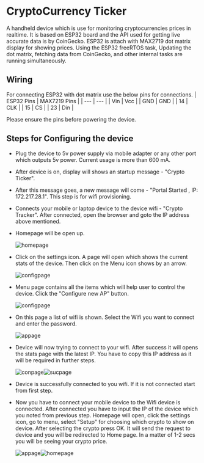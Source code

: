 # CryptoCurrency Ticker

A handheld device which is use for monitoring cryptocurrencies prices in realtime. It is based on ESP32 board and the API used for getting live accurate data is by CoinGecko. ESP32 is attach with MAX2719 dot matrix display for showing prices. Using the ESP32 freeRTOS task, Updating the dot matrix, fetching data from CoinGecko, and other internal tasks are running simultaneously. 

## Wiring

For connecting ESP32 with dot matrix use the below pins for connections.
| ESP32 Pins | MAX7219 Pins |
| --- | --- | 
| Vin | Vcc |
| GND | GND |
| 14 | CLK | 
| 15 | CS |
| 23 | Din |

Please ensure the pins before powering the device.

## Steps for Configuring the device

* Plug the device to 5v power supply via mobile adapter or any other port which outputs 5v power. Current usage is more than 600 mA.
* After device is on, display will shows an startup message - "Crypto Ticker".
* After this message goes, a new message will come - "Portal Started , IP: 172.217.28.1". This step is for wifi provisioning.
* Connects your mobile or laptop device to the device wifi - "Crypto Tracker". After connected, open the browser and goto the IP address above mentioned. 
* Homepage will be open up.
    
    ![homepage](assets/homepage.png)
* Click on the settings icon. A page will open which shows the current stats of the device. Then click on the Menu icon shows by an arrow.
    
    ![configpage](assets/config-page.jpg)

* Menu page contains all the items which will help user to control the device. Click the "Configure new AP" button.

    ![configpage](assets/new-ap.png)

* On this page a list of wifi is shown. Select the Wifi you want to connect and enter the password.

    ![appage](assets/ap-page.png)

* Device will now trying to connect to your wifi. After success it will opens the stats page with the latest IP. You have to copy this IP address as it will be required in further steps.

    ![conpage](assets/con-ap.png)![sucpage](assets/suc-ap.png)

* Device is successfully connected to you wifi. If it is not connected start from first step.

* Now you have to connect your mobile device to the Wifi device is connected. After connected you have to input the IP of the device which you noted from previous step. Homepage will open, click the settings icon, go to menu, select "Setup" for choosing which crypto to show on device. After selecting the crypto press OK. It will send the request to device and you will be redirected to Home page. In a matter of 1-2 secs you will be seeing your crypto price.

    ![appage](assets/setup-2.png)![homepage](assets/homepage.png)


